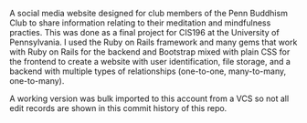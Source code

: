 A social media website designed for club members of the Penn Buddhism Club to share information relating to their meditation and mindfulness practies. This was done as a final project for CIS196 at the University of Pennsylvania.  I used the Ruby on Rails framework and many gems that work with Ruby on Rails for the backend and Bootstrap mixed with plain CSS for the frontend to create a website with user identification, file storage, and a backend with multiple types of relationships (one-to-one, many-to-many, one-to-many).

A working version was bulk imported to this account from a VCS so not all edit records are shown in this commit history of this repo.
